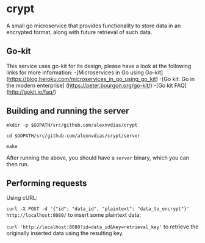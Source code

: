 # crypt

A small go microservice that provides functionality to store data in an encrypted format, along with future retrieval of such data.

## Go-kit

This service uses go-kit for its design, please have a look at the following links for more information:
-[Microservices in Go using Go-kit] (https://blog.heroku.com/microservices_in_go_using_go_kit)
-[Go kit: Go in the modern enterprise] (https://peter.bourgon.org/go-kit/)
-[Go kit FAQ] (http://gokit.io/faq/)

## Building and running the server

`mkdir -p $GOPATH/src/github.com/alexnvdias/crypt`

`cd $GOPATH/src/github.com/alexnvdias/crypt/server`

`make`

After running the above, you should have a `server` binary, which you can then run.

## Performing requests

Using cURL:

`curl -X POST -d '{"id": "data_id", "plaintext": "data_to_encrypt"}' http://localhost:8080/` to insert some plaintext data;

`curl 'http://localhost:8080?id=data_id&key=retrieval_key'` to retrieve the originally inserted data using the resulting key.

